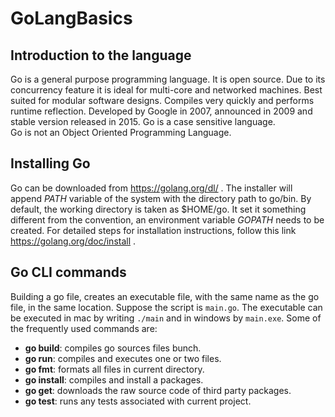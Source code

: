# GoLangBasics

## Introduction to the language
Go is a general purpose programming language. It is open source. Due to its concurrency
feature it is ideal for multi-core and networked machines. Best suited for modular
software designs. Compiles very quickly and performs runtime reflection. Developed
by Google in 2007, announced in 2009 and stable version released in 2015. Go is a
case sensitive language.  
Go is not an Object Oriented Programming Language.

## Installing Go
Go can be downloaded from https://golang.org/dl/ . The installer will append *PATH*
variable of the system with the directory path to go/bin. By default, the working directory
is taken as $HOME/go. It set it something different from the convention, an environment
variable *GOPATH* needs to be created. For detailed steps for installation instructions,
follow this link https://golang.org/doc/install .

## Go CLI commands
Building a go file, creates an executable file, with the same name as the go file,
in the same location. Suppose the script is ```main.go```. The executable can be
executed in mac by writing ```./main``` and in windows by ```main.exe```.
Some of the frequently used commands are:
* **go build**: compiles go sources files bunch.
* **go run**: compiles and executes one or two files.
* **go fmt**: formats all files in current directory.
* **go install**: compiles and install a packages.
* **go get**: downloads the raw source code of third party packages.
* **go test**: runs any tests associated with current project.

